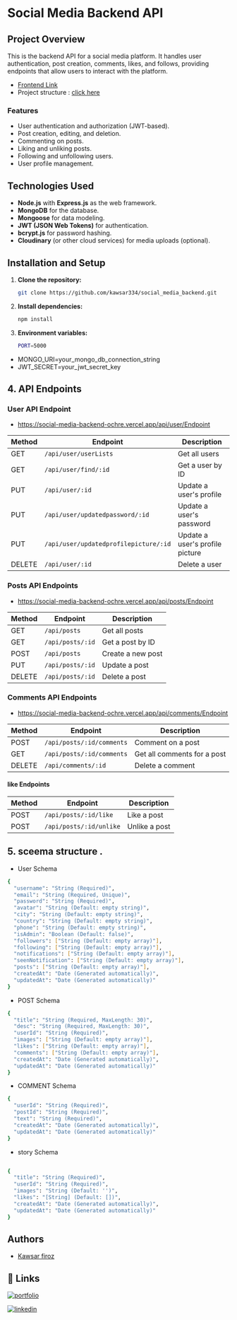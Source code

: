 # Social Media Backend API

## Project Overview

This is the backend API for a social media platform. It handles user authentication, post creation, comments, likes, and follows, providing endpoints that allow users to interact with the platform.

-  [Frontend Link](https://github.com/kawsar334/tailwind_css-react-_js-social_media_UI-UX_desgn-) 
-  Project structure : [click here](https://docs.google.com/presentation/d/1TkPNA5qiVmhk8yDfFHUQdej5ipEm5iS9JMwRLax2q_w/edit?usp=sharing)

### Features

- User authentication and authorization (JWT-based).
- Post creation, editing, and deletion.
- Commenting on posts.
- Liking and unliking posts.
- Following and unfollowing users.
- User profile management.

## Technologies Used

- **Node.js** with **Express.js** as the web framework.
- **MongoDB** for the database.
- **Mongoose** for data modeling.
- **JWT (JSON Web Tokens)** for authentication.
- **bcrypt.js** for password hashing.
- **Cloudinary** (or other cloud services) for media uploads (optional).

## Installation and Setup

1. **Clone the repository:**

   ```bash
   git clone https://github.com/kawsar334/social_media_backend.git


2. **Install dependencies:**

   ```bash
   npm install

3. **Environment variables:**

   ```bash
   PORT=5000
   
 - MONGO_URI=your_mongo_db_connection_string
 - JWT_SECRET=your_jwt_secret_key


## 4. API Endpoints
### User API Endpoint
- https://social-media-backend-ochre.vercel.app/api/user/Endpoint

| Method | Endpoint                  | Description                             |
|--------|---------------------------|-----------------------------------------|
| GET    | `/api/user/userLists`      | Get all users                           |
| GET    | `/api/user/find/:id`       | Get a user by ID                        |
| PUT    | `/api/user/:id`            | Update a user's profile                 |
| PUT    | `/api/user/updatedpassword/:id` | Update a user's password             |
| PUT    | `/api/user/updatedprofilepicture/:id` | Update a user's profile picture |
| DELETE | `/api/user/:id`            | Delete a user                           |


### Posts API Endpoints
- https://social-media-backend-ochre.vercel.app/api/posts/Endpoint


| Method | Endpoint                  | Description                             |
|--------|---------------------------|-----------------------------------------|
| GET    | `/api/posts`              | Get all posts                           |
| GET    | `/api/posts/:id`          | Get a post by ID                        |
| POST   | `/api/posts`              | Create a new post                       |
| PUT    | `/api/posts/:id`          | Update a post                           |
| DELETE | `/api/posts/:id`          | Delete a post                           |


### Comments API Endpoints
- https://social-media-backend-ochre.vercel.app/api/comments/Endpoint


| Method | Endpoint                        | Description                             |
|--------|----------------------------------|-----------------------------------------|
| POST   | `/api/posts/:id/comments`        | Comment on a post                       |
| GET    | `/api/posts/:id/comments`        | Get all comments for a post             |
| DELETE | `/api/comments/:id`              | Delete a comment                        |


#### like Endpoints

| Method | Endpoint                        | Description                             |
|--------|----------------------------------|-----------------------------------------|
| POST   | `/api/posts/:id/like`            | Like a post                             |
| POST   | `/api/posts/:id/unlike`          | Unlike a post                           |



## 5. sceema structure .
- User Schema
```bash
{
  "username": "String (Required)",
  "email": "String (Required, Unique)",
  "password": "String (Required)",
  "avatar": "String (Default: empty string)",
  "city": "String (Default: empty string)",
  "country": "String (Default: empty string)",
  "phone": "String (Default: empty string)",
  "isAdmin": "Boolean (Default: false)",
  "followers": ["String (Default: empty array)"],
  "following": ["String (Default: empty array)"],
  "notifications": ["String (Default: empty array)"],
  "seenNotification": ["String (Default: empty array)"],
  "posts": ["String (Default: empty array)"],
  "createdAt": "Date (Generated automatically)",
  "updatedAt": "Date (Generated automatically)"
}

```
- POST Schema
```bash
{
  "title": "String (Required, MaxLength: 30)",
  "desc": "String (Required, MaxLength: 30)",
  "userId": "String (Required)",
  "images": ["String (Default: empty array)"],
  "likes": ["String (Default: empty array)"],
  "comments": ["String (Default: empty array)"],
  "createdAt": "Date (Generated automatically)",
  "updatedAt": "Date (Generated automatically)"
}

```
- COMMENT Schema
```bash
{
  "userId": "String (Required)",
  "postId": "String (Required)",
  "text": "String (Required)",
  "createdAt": "Date (Generated automatically)",
  "updatedAt": "Date (Generated automatically)"
}

```

- story Schema
```bash

{
  "title": "String (Required)",
  "userId": "String (Required)",
  "images": "String (Default: '')",
  "likes": "[String] (Default: [])",
  "createdAt": "Date (Generated automatically)",
  "updatedAt": "Date (Generated automatically)"
}

```




## Authors

- [Kawsar firoz](https://github.com/kawsar334)

## 🔗 Links
[![portfolio](https://img.shields.io/badge/my_portfolio-000?style=for-the-badge&logo=ko-fi&logoColor=white)](https://kawsar334.github.io/kawsars_portfolio/)

[![linkedin](https://img.shields.io/badge/linkedin-0A66C2?style=for-the-badge&logo=linkedin&logoColor=white)](https://www.linkedin.com/in/kawsar-firoz-a140b9237/)
